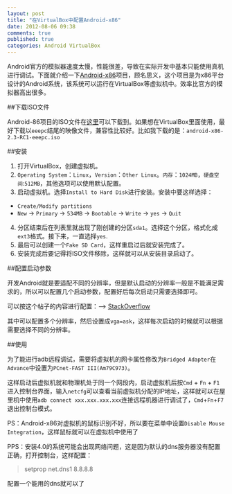 ```yaml
---
layout: post
title: "在VirtualBox中配置Android-x86"
date: 2012-08-06 09:38
comments: true
published: true
categories: Android VirtualBox
---
```

Android官方的模拟器速度太慢，性能很差，导致在实际开发中基本只能使用真机进行调试。下面就介绍一下[Android-x86](http://www.android-x86.org/)项目，顾名思义，这个项目是为x86平台设计的Android系统，该系统可以运行在VirtualBox等虚拟机中。效率比官方的模拟器高出很多。

##下载ISO文件

Android-86项目的ISO文件在[这里](http://www.android-x86.org/download)可以下载到。如果想在VirtualBox里面使用，最好下载以`eeepc`结尾的映像文件，兼容性比较好。比如我下载的是：`android-x86-2.3-RC1-eeepc.iso`

<!--more-->

##安装

1. 打开VirtualBox，创建虚拟机。
2. `Operating System`：`Linux`，`Version`：`Other Linux`。`内存`：`1024MB`，`硬盘空间`:`512MB`，其他选项可以使用默认配置。
3. 启动虚拟机。选择`Install to Hard Disk`进行安装。安装中要这样选择：
* `Create/Modify partitions`
* `New` -> `Primary` -> `534MB` -> `Bootable` -> `Write` -> `yes` -> `Quit`
4. 分区结束后在列表里就出现了刚创建的分区`sda1`。选择这个分区，格式化成`ext3`格式。接下来，一直选择`yes`.
5. 最后可以创建一个`Fake SD Card`，这样重启过后就安装完成了。
6. 安装完成后要记得将ISO文件移除，这样就可以从安装目录启动了。

##配置启动参数

开发Android就是要适配不同的分辨率，但是默认启动的分辨率一般是不能满足需求的，所以可以配置几个启动参数，配置好后每次启动只需要选择即可。

可以按这个帖子的内容进行配置：--> [StackOverflow](http://stackoverflow.com/a/8273560/401406)

其中可以配置多个分辨率，然后设置成`vga=ask`，这样每次启动的时候就可以根据需要选择不同的分辨率。

##使用

为了能进行adb远程调试，需要将虚拟机的网卡属性修改为`Bridged Adapter`在`Advance`中设置为`PCnet-FAST III(Am79C973)`。

这样启动后虚拟机就和物理机处于同一个网段内，启动虚拟机后按`Cmd` + `Fn` + `F1`进入控制台界面，输入`netcfg`可以查看当前虚拟机分配的IP地址，这样就可以在屋里机中使用`adb connect xxx.xxx.xxx.xxx`连接远程机器进行调试了，`Cmd`+`Fn`+`F7`退出控制台模式。

PS：Android-x86对虚拟机的鼠标识别不好，所以要在菜单中设置`Disable Mouse Integration`，这样鼠标就可以在虚拟机中使用了

PPS：安装4.0的系统可能会出现网络问题，这是因为默认的dns服务器没有配置正确，打开控制台，这样配置：

> setprop net.dns1 8.8.8.8

配置一个能用的dns就可以了